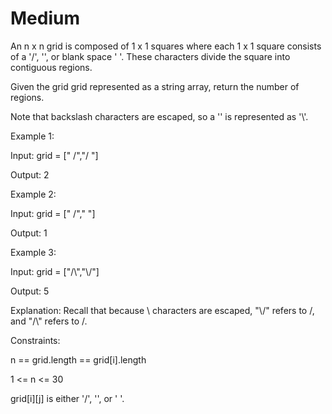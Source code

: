# Medium

An n x n grid is composed of 1 x 1 squares where each 1 x 1 square consists of a '/', '\', or blank space ' '. These characters divide the square into contiguous regions.

Given the grid grid represented as a string array, return the number of regions.

Note that backslash characters are escaped, so a '\' is represented as '\\'.

Example 1:

Input: grid = [" /","/ "]

Output: 2


Example 2:

Input: grid = [" /","  "]

Output: 1


Example 3:

Input: grid = ["/\\","\\/"]

Output: 5

Explanation: Recall that because \ characters are escaped, "\\/" refers to \/, and "/\\" refers to /\.
 

Constraints:

n == grid.length == grid[i].length

1 <= n <= 30

grid[i][j] is either '/', '\', or ' '.
